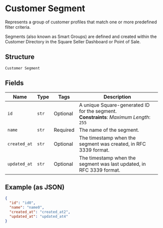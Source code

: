 
# Customer Segment

Represents a group of customer profiles that match one or more predefined filter criteria.

Segments (also known as Smart Groups) are defined and created within the Customer Directory in the
Square Seller Dashboard or Point of Sale.

## Structure

`Customer Segment`

## Fields

| Name | Type | Tags | Description |
|  --- | --- | --- | --- |
| `id` | `str` | Optional | A unique Square-generated ID for the segment.<br>**Constraints**: *Maximum Length*: `255` |
| `name` | `str` | Required | The name of the segment. |
| `created_at` | `str` | Optional | The timestamp when the segment was created, in RFC 3339 format. |
| `updated_at` | `str` | Optional | The timestamp when the segment was last updated, in RFC 3339 format. |

## Example (as JSON)

```json
{
  "id": "id0",
  "name": "name0",
  "created_at": "created_at2",
  "updated_at": "updated_at4"
}
```

